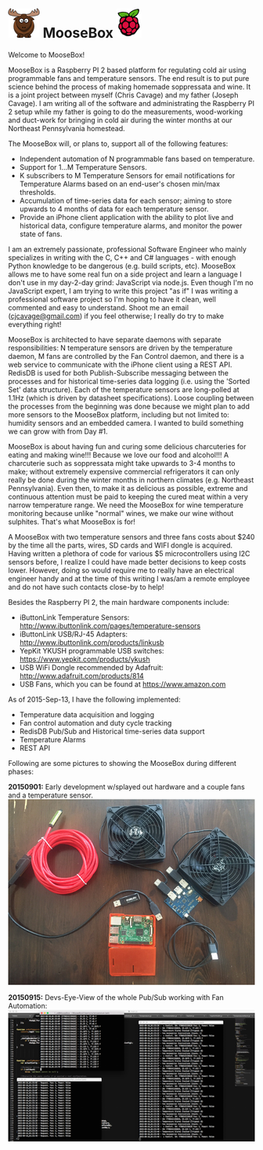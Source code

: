 # ![alt tag](https://github.com/ChristopherJCavage/MooseBox/blob/master/documentation/assets/moose_md.png) MooseBox ![alt tag](https://github.com/ChristopherJCavage/MooseBox/blob/master/documentation/assets/raspberry_pi2.png)

Welcome to MooseBox!

MooseBox is a Raspberry PI 2 based platform for regulating cold air using programmable fans and temperature sensors.  The end result is to put pure science behind the process of making homemade soppressata and wine.  It is a joint project between myself (Chris Cavage) and my father (Joseph Cavage).  I am writing all of the software and administrating the Raspberry PI 2 setup while my father is going to do the measurements, wood-working and duct-work for bringing in cold air during the winter months at our Northeast Pennsylvania homestead.

The MooseBox will, or plans to, support all of the following features:
- Independent automation of N programmable fans based on temperature.
- Support for 1...M Temperature Sensors.
- K subscribers to M Temperature Sensors for email notifications for Temperature Alarms based on an end-user's chosen min/max thresholds.
- Accumulation of time-series data for each sensor; aiming to store upwards to 4 months of data for each temperature sensor.
- Provide an iPhone client application with the ability to plot live and historical data, configure temperature alarms, and monitor the power state of fans.

I am an extremely passionate, professional Software Engineer who mainly specializes in writing with the C, C++ and C# languages - with enough Python knowledge to be dangerous (e.g. build scripts, etc).  MooseBox allows me to have some real fun on a side project and learn a language I don't use in my day-2-day grind:  JavaScript via node.js. Even though I'm no JavaScript expert, I am trying to write this project "as if" I was writing a professional software project so I'm hoping to have it clean, well commented and easy to understand.  Shoot me an email (cjcavage@gmail.com) if you feel otherwise; I really do try to make everything right!

MooseBox is architected to have separate daemons with separate responsibilities:  N temperature sensors are driven by the temperature daemon, M fans are controlled by the Fan Control daemon, and there is a web service to communicate with the iPhone client using a REST API.  RedisDB is used for both Publish-Subscribe messaging between the processes and for historical time-series data logging (i.e. using the 'Sorted Set' data structure).  Each of the temperature sensors are long-polled at 1.1Hz (which is driven by datasheet specifications).  Loose coupling between the processes from the beginning was done because we might plan to add more sensors to the MooseBox platform, including but not limited to:  humidity sensors and an embedded camera.  I wanted to build something we can grow with from Day #1.

MooseBox is about having fun and curing some delicious charcuteries for eating and making wine!!!  Because we love our food and alcohol!!!  A charcuterie such as soppressata might take upwards to 3-4 months to make; without extremely expensive commercial refrigerators it can only really be done during the winter months in northern climates (e.g. Northeast Pennsylvania).  Even then, to make it as delicious as possible, extreme and continuous attention must be paid to keeping the cured meat within a very narrow temperature range.  We need the MooseBox for wine temperature monitoring because unlike "normal" wines, we make our wine without sulphites.  That's what MooseBox is for!

A MooseBox with two temperature sensors and three fans costs about $240 by the time all the parts, wires, SD cards and WIFI dongle is acquired.  Having written a plethora of code for various $5 microcontrollers using I2C sensors before, I realize I could have made better decisions to keep costs lower.  However, doing so would require me to really have an electrical engineer handy and at the time of this writing I was/am a remote employee and do not have such contacts close-by to help!

Besides the Raspberry PI 2, the main hardware components include:
- iButtonLink Temperature Sensors: http://www.ibuttonlink.com/pages/temperature-sensors
- iButtonLink USB/RJ-45 Adapters: http://www.ibuttonlink.com/products/linkusb
- YepKit YKUSH programmable USB switches: https://www.yepkit.com/products/ykush
- USB WiFi Dongle recommended by Adafruit: http://www.adafruit.com/products/814
- USB Fans, which you can be found at https://www.amazon.com

As of 2015-Sep-13, I have the following implemented:
- Temperature data acquisition and logging
- Fan control automation and duty cycle tracking
- RedisDB Pub/Sub and Historical time-series data support
- Temperature Alarms
- REST API

Following are some pictures to showing the MooseBox during different phases:

**20150901:** Early development w/splayed out hardware and a couple fans and a temperature sensor.
![alt tag](https://github.com/ChristopherJCavage/MooseBox/blob/master/documentation/assets/MooseBox_HardwareSplayOut_A.png)

**20150915:** Devs-Eye-View of the whole Pub/Sub working with Fan Automation:
![alt tag](https://github.com/ChristopherJCavage/MooseBox/blob/master/documentation/assets/PubSub_DevelView.png)
